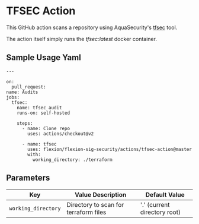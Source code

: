 # TFSEC Action

This GitHub action scans a repository using AquaSecurity's [tfsec](https://github.com/aquasecurity/tfsec) tool.

The action itself simply runs the *tfsec:latest* docker container.

## Sample Usage Yaml


```
---

on:
  pull_request:
name: Audits
jobs: 
  tfsec:
    name: tfsec audit
    runs-on: self-hosted

    steps:
      - name: Clone repo
        uses: actions/checkout@v2

      - name: tfsec
        uses: flexion/flexion-sig-security/actions/tfsec-action@master
        with:
          working_directory: ./terraform

```

## Parameters

| Key  | Value Description | Default Value |
| ---- | ----------------- | ------------- |
| `working_directory` | Directory to scan for terraform files | '.' (current directory root) |
